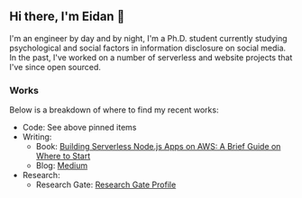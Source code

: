 ## Hi there, I'm Eidan 👋

I'm an engineer by day and by night, I'm a Ph.D. student currently studying psychological and social factors in information disclosure on social media. In the past, I've worked on a number of serverless and website projects that I've since open sourced. 

### Works
Below is a breakdown of where to find my recent works:
<ul>
  <li>Code: See above pinned items</li>
  <li>
    Writing:
    <ul>
      <li>
        Book:  <a href="https://www.amazon.com/Building-Serverless-Node-js-Apps-AWS/dp/B08RSTS491/ref=sr_1_1?keywords=eidan+rosado&qid=1639178047&sr=8-1">Building Serverless Node.js Apps on AWS: A Brief Guide on Where to Start</a>
      </li>
      <li>Blog: <a href="https://medium.com/@eidanrosado">Medium</a></li>
    </ul>
  </li>
  <li>
    Research:
    <ul>
      <li>
        Research Gate: <a href="https://www.researchgate.net/profile/Eidan-Rosado">Research Gate Profile</a>
      </li>
    </ul>
  </li>
</ul>

<!--
**EdyVision/EdyVision** is a ✨ _special_ ✨ repository because its `README.md` (this file) appears on your GitHub profile.

Here are some ideas to get you started:

- 🔭 I’m currently working on ...
- 🌱 I’m currently learning ...
- 👯 I’m looking to collaborate on ...
- 🤔 I’m looking for help with ...
- 💬 Ask me about ...
- 📫 How to reach me: ...
- 😄 Pronouns: ...
- ⚡ Fun fact: ...
-->
